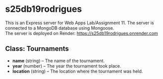 # s25db19rodrigues
This is an Express server for Web Apps Lab/Assignment 11. The server is connected to a MongoDB database using Mongoose. <br>
The server is deployed on Render: <https://s25db19rodrigues.onrender.com>

## Class: Tournaments

- **name** (string) – The name of the tournament.
- **year** (number) – The year the tournament took place.
- **location** (string) – The location where the tournament was held.
